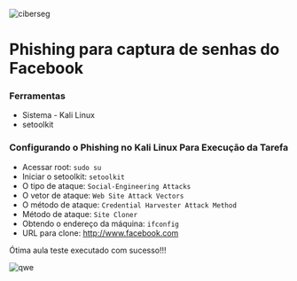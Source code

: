 


![ciberseg](https://github.com/Luizdeltabrasiladanhessed/Cybersecurity-Desafio-de-Pishing/assets/67644316/95fde95a-496c-4999-9a3c-078cd8e5a633)



# Phishing para captura de senhas do Facebook

### Ferramentas

- Sistema - Kali Linux
- setoolkit

### Configurando o Phishing no Kali Linux Para Execução da Tarefa

- Acessar root: ``` sudo su ```
- Iniciar o setoolkit: ``` setoolkit ```
- O tipo de ataque: ``` Social-Engineering Attacks ```
- O vetor de ataque: ``` Web Site Attack Vectors ```
- O método de ataque: ```Credential Harvester Attack Method ```
- Método de ataque: ``` Site Cloner ```
- Obtendo o endereço da máquina: ``` ifconfig ```
- URL para clone: http://www.facebook.com

Ótima aula teste executado com sucesso!!!

![qwe](https://github.com/Luizdeltabrasiladanhessed/Cybersecurity-Desafio-de-Pishing/assets/67644316/a52a2e75-d292-4270-849c-f1d8d9f53dce)


